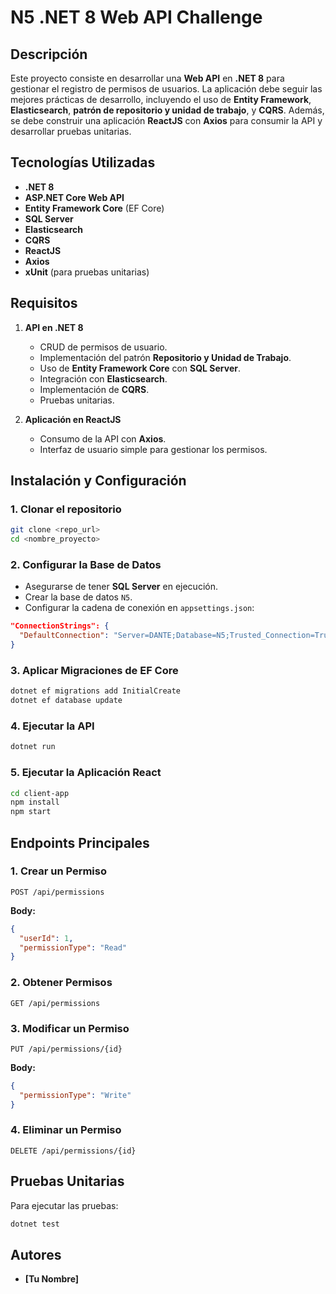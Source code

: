 # N5 .NET 8 Web API Challenge

## Descripción
Este proyecto consiste en desarrollar una **Web API** en **.NET 8** para gestionar el registro de permisos de usuarios. La aplicación debe seguir las mejores prácticas de desarrollo, incluyendo el uso de **Entity Framework**, **Elasticsearch**, **patrón de repositorio y unidad de trabajo**, y **CQRS**. Además, se debe construir una aplicación **ReactJS** con **Axios** para consumir la API y desarrollar pruebas unitarias.

## Tecnologías Utilizadas
- **.NET 8**
- **ASP.NET Core Web API**
- **Entity Framework Core** (EF Core)
- **SQL Server**
- **Elasticsearch**
- **CQRS**
- **ReactJS**
- **Axios**
- **xUnit** (para pruebas unitarias)

## Requisitos
1. **API en .NET 8**
   - CRUD de permisos de usuario.
   - Implementación del patrón **Repositorio y Unidad de Trabajo**.
   - Uso de **Entity Framework Core** con **SQL Server**.
   - Integración con **Elasticsearch**.
   - Implementación de **CQRS**.
   - Pruebas unitarias.

2. **Aplicación en ReactJS**
   - Consumo de la API con **Axios**.
   - Interfaz de usuario simple para gestionar los permisos.

## Instalación y Configuración
### 1. Clonar el repositorio
```sh
git clone <repo_url>
cd <nombre_proyecto>
```

### 2. Configurar la Base de Datos
- Asegurarse de tener **SQL Server** en ejecución.
- Crear la base de datos `N5`.
- Configurar la cadena de conexión en `appsettings.json`:

```json
"ConnectionStrings": {
  "DefaultConnection": "Server=DANTE;Database=N5;Trusted_Connection=True;MultipleActiveResultSets=true;TrustServerCertificate=True"
}
```

### 3. Aplicar Migraciones de EF Core
```sh
dotnet ef migrations add InitialCreate
dotnet ef database update
```

### 4. Ejecutar la API
```sh
dotnet run
```

### 5. Ejecutar la Aplicación React
```sh
cd client-app
npm install
npm start
```

## Endpoints Principales
### **1. Crear un Permiso**
```http
POST /api/permissions
```
**Body:**
```json
{
  "userId": 1,
  "permissionType": "Read"
}
```

### **2. Obtener Permisos**
```http
GET /api/permissions
```

### **3. Modificar un Permiso**
```http
PUT /api/permissions/{id}
```
**Body:**
```json
{
  "permissionType": "Write"
}
```

### **4. Eliminar un Permiso**
```http
DELETE /api/permissions/{id}
```

## Pruebas Unitarias
Para ejecutar las pruebas:
```sh
dotnet test
```

## Autores
- **[Tu Nombre]**

